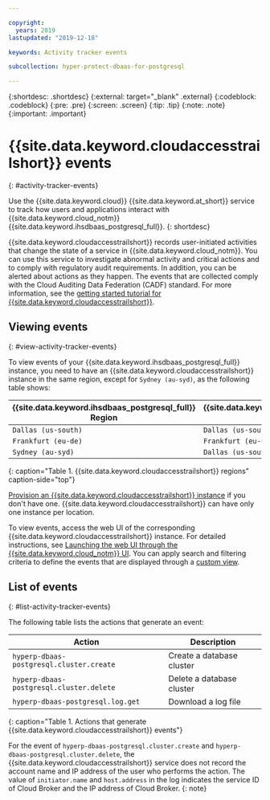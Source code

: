 ```yaml
---

copyright:
  years: 2019
lastupdated: "2019-12-18"

keywords: Activity tracker events

subcollection: hyper-protect-dbaas-for-postgresql

---
```


{:shortdesc: .shortdesc}
{:external: target="_blank" .external}
{:codeblock: .codeblock}
{:pre: .pre}
{:screen: .screen}
{:tip: .tip}
{:note: .note}
{:important: .important}

# {{site.data.keyword.cloudaccesstrailshort}} events
{: #activity-tracker-events}

Use the {{site.data.keyword.cloud}} {{site.data.keyword.at_short}} service to track how users and applications interact with {{site.data.keyword.cloud_notm}} {{site.data.keyword.ihsdbaas_postgresql_full}}.
{: shortdesc}

{{site.data.keyword.cloudaccesstrailshort}} records user-initiated activities that change the state of a service in {{site.data.keyword.cloud_notm}}. You can use this service to investigate abnormal activity and critical actions and to comply with regulatory audit requirements. In addition, you can be alerted about actions as they happen. The events that are collected comply with the Cloud Auditing Data Federation (CADF) standard. For more information, see the [getting started tutorial for {{site.data.keyword.cloudaccesstrailshort}}](/docs/services/Activity-Tracker-with-LogDNA?topic=logdnaat-getting-started#getting-started).

## Viewing events
{: #view-activity-tracker-events}

To view events of your {{site.data.keyword.ihsdbaas_postgresql_full}} instance, you need to have an {{site.data.keyword.cloudaccesstrailshort}} instance in the same region, except for `Sydney (au-syd)`, as the following table shows:

{{site.data.keyword.ihsdbaas_postgresql_full}} Region | {{site.data.keyword.cloudaccesstrailshort}} Region
----------|-----------
`Dallas (us-south)` | `Dallas (us-south)`
`Frankfurt (eu-de)` | `Frankfurt (eu-de)`
`Sydney (au-syd)` | `Dallas (us-south)`
{: caption="Table 1. {{site.data.keyword.cloudaccesstrailshort}} regions" caption-side="top"}

[Provision an {{site.data.keyword.cloudaccesstrailshort}} instance](/docs/services/Activity-Tracker-with-LogDNA?topic=logdnaat-provision) if you don't have one. {{site.data.keyword.cloudaccesstrailshort}} can have only one instance per location.

To view events, access the web UI of the corresponding {{site.data.keyword.cloudaccesstrailshort}} instance. For detailed instructions, see [Launching the web UI through the {{site.data.keyword.cloud_notm}} UI](/docs/services/Activity-Tracker-with-LogDNA?topic=logdnaat-launch#launch_step2). You can apply search and filtering criteria to define the events that are displayed through a [custom view](/docs/services/Activity-Tracker-with-LogDNA?topic=logdnaat-views).

## List of events
{: #list-activity-tracker-events}

The following table lists the actions that generate an event:

| Action                 | Description                               |
| ---------------------- | ----------------------------------------- |
| `hyperp-dbaas-postgresql.cluster.create` | Create a database cluster                 |
| `hyperp-dbaas-postgresql.cluster.delete` | Delete a database cluster                 |
| `hyperp-dbaas-postgresql.log.get`       | Download a log file |
{: caption="Table 1. Actions that generate {{site.data.keyword.cloudaccesstrailshort}} events"}

For the event of `hyperp-dbaas-postgresql.cluster.create` and `hyperp-dbaas-postgresql.cluster.delete`, the {{site.data.keyword.cloudaccesstrailshort}} service does not record the account name and IP address of the user who performs the action. The value of `initiator.name` and `host.address` in the log indicates the service ID of Cloud Broker and the IP address of Cloud Broker.
{: note}
